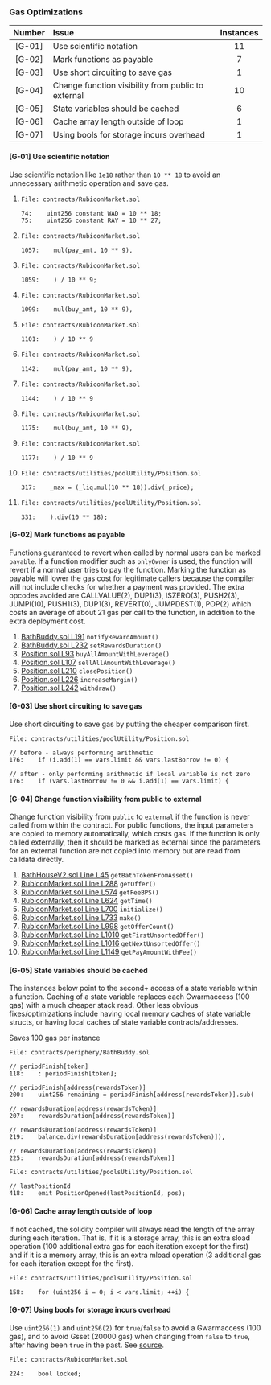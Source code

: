 ### Gas Optimizations

| Number | Issue                                              | Instances |
| :----: | :------------------------------------------------- | :-------: |
| [G-01] | Use scientific notation                            |    11     |
| [G-02] | Mark functions as payable                          |     7     |
| [G-03] | Use short circuiting to save gas                   |     1     |
| [G-04] | Change function visibility from public to external |    10     |
| [G-05] | State variables should be cached                   |     6     |
| [G-06] | Cache array length outside of loop                 |     1     |
| [G-07] | Using bools for storage incurs overhead            |     1     |

#### [G-01] Use scientific notation

Use scientific notation like `1e18` rather than `10 ** 18` to avoid an unnecessary arithmetic operation and save gas.

1.  ```solidity
    File: contracts/RubiconMarket.sol

    74:    uint256 constant WAD = 10 ** 18;
    75:    uint256 constant RAY = 10 ** 27;
    ```

1.  ```solidity
    File: contracts/RubiconMarket.sol

    1057:    mul(pay_amt, 10 ** 9),
    ```

1.  ```solidity
    File: contracts/RubiconMarket.sol

    1059:    ) / 10 ** 9;
    ```

1.  ```solidity
    File: contracts/RubiconMarket.sol

    1099:    mul(buy_amt, 10 ** 9),
    ```

1.  ```solidity
    File: contracts/RubiconMarket.sol

    1101:    ) / 10 ** 9
    ```

1.  ```solidity
    File: contracts/RubiconMarket.sol

    1142:    mul(pay_amt, 10 ** 9),
    ```

1.  ```solidity
    File: contracts/RubiconMarket.sol

    1144:    ) / 10 ** 9
    ```

1.  ```solidity
    File: contracts/RubiconMarket.sol

    1175:    mul(buy_amt, 10 ** 9),
    ```

1.  ```solidity
    File: contracts/RubiconMarket.sol

    1177:    ) / 10 ** 9
    ```

1.  ```solidity
    File: contracts/utilities/poolUtility/Position.sol

    317:    _max = (_liq.mul(10 ** 18)).div(_price);
    ```

1.  ```solidity
    File: contracts/utilities/poolUtility/Position.sol

    331:    ).div(10 ** 18);
    ```

#### [G-02] Mark functions as payable

Functions guaranteed to revert when called by normal users can be marked `payable`. If a function modifier such as `onlyOwner` is used, the function will revert if a normal user tries to pay the function. Marking the function as payable will lower the gas cost for legitimate callers because the compiler will not include checks for whether a payment was provided. The extra opcodes avoided are CALLVALUE(2), DUP1(3), ISZERO(3), PUSH2(3), JUMPI(10), PUSH1(3), DUP1(3), REVERT(0), JUMPDEST(1), POP(2) which costs an average of about 21 gas per call to the function, in addition to the extra deployment cost.

1. [BathBuddy.sol L191](https://github.com/code-423n4/2023-04-rubicon/blob/main/contracts/periphery/BathBuddy.sol#L191) `notifyRewardAmount()`
1. [BathBuddy.sol L232](https://github.com/code-423n4/2023-04-rubicon/blob/main/contracts/periphery/BathBuddy.sol#L232) `setRewardsDuration()`
1. [Position.sol L93](https://github.com/code-423n4/2023-04-rubicon/blob/main/contracts/utilities/poolsUtility/Position.sol#L93) `buyAllAmountWithLeverage()`
1. [Position.sol L107](https://github.com/code-423n4/2023-04-rubicon/blob/main/contracts/utilities/poolsUtility/Position.sol#L107) `sellAllAmountWithLeverage()`
1. [Position.sol L210](https://github.com/code-423n4/2023-04-rubicon/blob/main/contracts/utilities/poolsUtility/Position.sol#L210) `closePosition()`
1. [Position.sol L226](https://github.com/code-423n4/2023-04-rubicon/blob/main/contracts/utilities/poolsUtility/Position.sol#L226) `increaseMargin()`
1. [Position.sol L242](https://github.com/code-423n4/2023-04-rubicon/blob/main/contracts/utilities/poolsUtility/Position.sol#L242) `withdraw()`

#### [G-03] Use short circuiting to save gas

Use short circuiting to save gas by putting the cheaper comparison first.

```solidity
File: contracts/utilities/poolUtility/Position.sol

// before - always performing arithmetic
176:    if (i.add(1) == vars.limit && vars.lastBorrow != 0) {

// after - only performing arithmetic if local variable is not zero
176:    if (vars.lastBorrow != 0 && i.add(1) == vars.limit) {
```

#### [G-04] Change function visibility from public to external

Change function visibility from `public` to `external` if the function is never called from within the contract. For public functions, the input parameters are copied to memory automatically, which costs gas. If the function is only called externally, then it should be marked as external since the parameters for an external function are not copied into memory but are read from calldata directly.

1. [BathHouseV2.sol Line L45](https://github.com/code-423n4/2023-04-rubicon/blob/main/contracts/BathHouseV2.sol#L45) `getBathTokenFromAsset()`
1. [RubiconMarket.sol Line L288](https://github.com/code-423n4/2023-04-rubicon/blob/main/contracts/RubiconMarket.sol#L288) `getOffer()`
1. [RubiconMarket.sol Line L574](https://github.com/code-423n4/2023-04-rubicon/blob/main/contracts/RubiconMarket.sol#L574) `getFeeBPS()`
1. [RubiconMarket.sol Line L624](https://github.com/code-423n4/2023-04-rubicon/blob/main/contracts/RubiconMarket.sol#L624) `getTime()`
1. [RubiconMarket.sol Line L700](https://github.com/code-423n4/2023-04-rubicon/blob/main/contracts/RubiconMarket.sol#L700) `initialize()`
1. [RubiconMarket.sol Line L733](https://github.com/code-423n4/2023-04-rubicon/blob/main/contracts/RubiconMarket.sol#L733) `make()`
1. [RubiconMarket.sol Line L998](https://github.com/code-423n4/2023-04-rubicon/blob/main/contracts/RubiconMarket.sol#L998) `getOfferCount()`
1. [RubiconMarket.sol Line L1010](https://github.com/code-423n4/2023-04-rubicon/blob/main/contracts/RubiconMarket.sol#L1010) `getFirstUnsortedOffer()`
1. [RubiconMarket.sol Line L1016](https://github.com/code-423n4/2023-04-rubicon/blob/main/contracts/RubiconMarket.sol#L1016) `getNextUnsortedOffer()`
1. [RubiconMarket.sol Line L1149](https://github.com/code-423n4/2023-04-rubicon/blob/main/contracts/RubiconMarket.sol#L1149) `getPayAmountWithFee()`

#### [G-05] State variables should be cached

The instances below point to the second+ access of a state variable within a function. Caching of a state variable replaces each Gwarmaccess (100 gas) with a much cheaper stack read. Other less obvious fixes/optimizations include having local memory caches of state variable structs, or having local caches of state variable contracts/addresses.

Saves 100 gas per instance

```solidity
File: contracts/periphery/BathBuddy.sol

// periodFinish[token]
118:    : periodFinish[token];

// periodFinish[address(rewardsToken)]
200:    uint256 remaining = periodFinish[address(rewardsToken)].sub(

// rewardsDuration[address(rewardsToken)]
207:    rewardsDuration[address(rewardsToken)]

// rewardsDuration[address(rewardsToken)]
219:    balance.div(rewardsDuration[address(rewardsToken)]),

// rewardsDuration[address(rewardsToken)]
225:    rewardsDuration[address(rewardsToken)]
```

```solidity
File: contracts/utilities/poolsUtility/Position.sol

// lastPositionId
418:    emit PositionOpened(lastPositionId, pos);
```

#### [G-06] Cache array length outside of loop

If not cached, the solidity compiler will always read the length of the array during each iteration. That is, if it is a storage array, this is an extra sload operation (100 additional extra gas for each iteration except for the first) and if it is a memory array, this is an extra mload operation (3 additional gas for each iteration except for the first).

```solidity
File: contracts/utilities/poolsUtility/Position.sol

158:    for (uint256 i = 0; i < vars.limit; ++i) {
```

#### [G-07] Using bools for storage incurs overhead

Use `uint256(1)` and `uint256(2)` for `true`/`false` to avoid a Gwarmaccess (100 gas), and to avoid Gsset (20000 gas) when changing from `false` to `true`, after having been `true` in the past. See [source](https://github.com/OpenZeppelin/openzeppelin-contracts/blob/58f635312aa21f947cae5f8578638a85aa2519f5/contracts/security/ReentrancyGuard.sol#L23-L27).

```solidity
File: contracts/RubiconMarket.sol

224:    bool locked;
```
